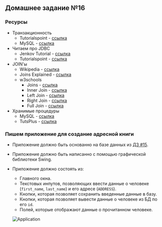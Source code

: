 ## Домашнее задание №16

### Ресурсы
* Транзакционность
  * Tutorialspoint - [ссылка](http://www.tutorialspoint.com/sql/sql-transactions.htm)
  * MySQL - [ссылка](http://dev.mysql.com/doc/refman/5.7/en/commit.html)
* Читаем про JDBC
  * Jenkov Tutorial - [ссылка](http://tutorials.jenkov.com/jdbc/index.html)
  * Tutorialspoint - [ссылка](http://www.tutorialspoint.com/jdbc/jdbc-quick-guide.htm)
* JOIN'ы
  * Wikipedia - [ссылка](https://en.wikipedia.org/wiki/Join_(SQL))
  * Joins Explained - [ссылка](http://www.sql-join.com/)
  * w3schools
    + Joins - [ссылка](http://www.w3schools.com/sql/sql_join.asp)
    + Inner Join - [ссылка](http://www.w3schools.com/sql/sql_join_inner.asp)
    + Left Join - [ссылка](http://www.w3schools.com/sql/sql_join_left.asp)
    + Right Join - [ссылка](http://www.w3schools.com/sql/sql_join_right.asp)
    + Full Join - [ссылка](http://www.w3schools.com/sql/sql_join_full.asp)
* Хранимые процедуры
  * MySQL - [ссылка](https://dev.mysql.com/doc/connector-net/en/connector-net-tutorials-stored-procedures.html)
  * TutsPlus - [ссылка](http://code.tutsplus.com/articles/an-introduction-to-stored-procedures-in-mysql-5--net-17843)

### Пишем приложение для создание адресной книги
 * Приложение должно быть основанно на базе данных из [ДЗ #15](https://github.com/rxn1d/courses-2-2016/blob/master/module15/module_15_home_work.md).
 * Приложение должно быть написанно с помощью графической библиотеки Swing.
 * Приложение должно состоять из:
   * Главного окна.
   * Текстовых инпутов, позволяющих ввести данные о человеке (`first_name`, `last_name`) и его адресе (`ADDRESS`).
   * Кнопки, которая позволяет сохранить введенные данные в базу.
   * Кнопки, которая позволяет вывести данные о человеке из БД по его `id`.
   * Полей, которые отображают данные о прочитанном человеке.

   ![](https://github.com/rxn1d/courses-2-2016/blob/master/module16/db.png "Application")